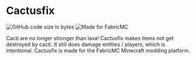 # Cactusfix

![GitHub code size in bytes](https://img.shields.io/github/languages/code-size/Erb3/Cactusfix?style=for-the-badge)
![Made for FabricMC](https://img.shields.io/badge/Made%20for-FabricMC-blue?style=for-the-badge)

Cacti are no longer stronger than lava! Cactusfix makes items not get destroyed by cacti. It still does damage entities / players, which is intentional. Cactusfix is made for the FabricMC Minecraft modding platform.
